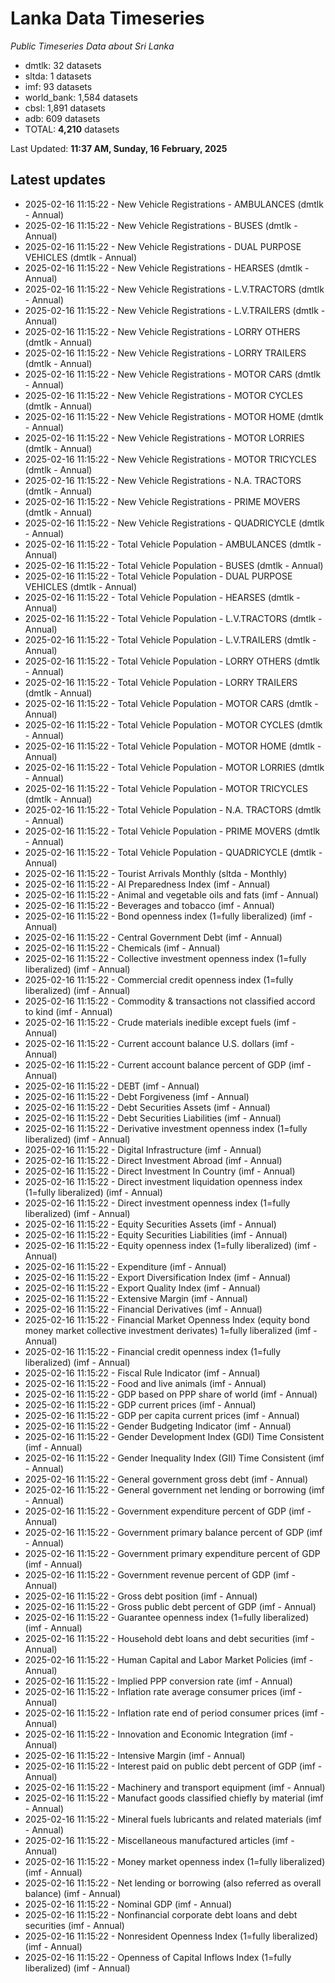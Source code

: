 # Lanka Data Timeseries
*Public Timeseries Data about Sri Lanka*

* dmtlk: 32 datasets
* sltda: 1 datasets
* imf: 93 datasets
* world_bank: 1,584 datasets
* cbsl: 1,891 datasets
* adb: 609 datasets
* TOTAL: **4,210** datasets

Last Updated: **11:37 AM, Sunday, 16 February, 2025**

## Latest updates

* 2025-02-16 11:15:22 - New Vehicle Registrations - AMBULANCES (dmtlk - Annual)
* 2025-02-16 11:15:22 - New Vehicle Registrations - BUSES (dmtlk - Annual)
* 2025-02-16 11:15:22 - New Vehicle Registrations - DUAL PURPOSE VEHICLES (dmtlk - Annual)
* 2025-02-16 11:15:22 - New Vehicle Registrations - HEARSES (dmtlk - Annual)
* 2025-02-16 11:15:22 - New Vehicle Registrations - L.V.TRACTORS (dmtlk - Annual)
* 2025-02-16 11:15:22 - New Vehicle Registrations - L.V.TRAILERS (dmtlk - Annual)
* 2025-02-16 11:15:22 - New Vehicle Registrations - LORRY OTHERS (dmtlk - Annual)
* 2025-02-16 11:15:22 - New Vehicle Registrations - LORRY TRAILERS (dmtlk - Annual)
* 2025-02-16 11:15:22 - New Vehicle Registrations - MOTOR CARS (dmtlk - Annual)
* 2025-02-16 11:15:22 - New Vehicle Registrations - MOTOR CYCLES (dmtlk - Annual)
* 2025-02-16 11:15:22 - New Vehicle Registrations - MOTOR HOME (dmtlk - Annual)
* 2025-02-16 11:15:22 - New Vehicle Registrations - MOTOR LORRIES (dmtlk - Annual)
* 2025-02-16 11:15:22 - New Vehicle Registrations - MOTOR TRICYCLES (dmtlk - Annual)
* 2025-02-16 11:15:22 - New Vehicle Registrations - N.A. TRACTORS (dmtlk - Annual)
* 2025-02-16 11:15:22 - New Vehicle Registrations - PRIME MOVERS (dmtlk - Annual)
* 2025-02-16 11:15:22 - New Vehicle Registrations - QUADRICYCLE (dmtlk - Annual)
* 2025-02-16 11:15:22 - Total Vehicle Population - AMBULANCES (dmtlk - Annual)
* 2025-02-16 11:15:22 - Total Vehicle Population - BUSES (dmtlk - Annual)
* 2025-02-16 11:15:22 - Total Vehicle Population - DUAL PURPOSE VEHICLES (dmtlk - Annual)
* 2025-02-16 11:15:22 - Total Vehicle Population - HEARSES (dmtlk - Annual)
* 2025-02-16 11:15:22 - Total Vehicle Population - L.V.TRACTORS (dmtlk - Annual)
* 2025-02-16 11:15:22 - Total Vehicle Population - L.V.TRAILERS (dmtlk - Annual)
* 2025-02-16 11:15:22 - Total Vehicle Population - LORRY OTHERS (dmtlk - Annual)
* 2025-02-16 11:15:22 - Total Vehicle Population - LORRY TRAILERS (dmtlk - Annual)
* 2025-02-16 11:15:22 - Total Vehicle Population - MOTOR CARS (dmtlk - Annual)
* 2025-02-16 11:15:22 - Total Vehicle Population - MOTOR CYCLES (dmtlk - Annual)
* 2025-02-16 11:15:22 - Total Vehicle Population - MOTOR HOME (dmtlk - Annual)
* 2025-02-16 11:15:22 - Total Vehicle Population - MOTOR LORRIES (dmtlk - Annual)
* 2025-02-16 11:15:22 - Total Vehicle Population - MOTOR TRICYCLES (dmtlk - Annual)
* 2025-02-16 11:15:22 - Total Vehicle Population - N.A. TRACTORS (dmtlk - Annual)
* 2025-02-16 11:15:22 - Total Vehicle Population - PRIME MOVERS (dmtlk - Annual)
* 2025-02-16 11:15:22 - Total Vehicle Population - QUADRICYCLE (dmtlk - Annual)
* 2025-02-16 11:15:22 - Tourist Arrivals Monthly (sltda - Monthly)
* 2025-02-16 11:15:22 - AI Preparedness Index (imf - Annual)
* 2025-02-16 11:15:22 - Animal and vegetable oils and fats (imf - Annual)
* 2025-02-16 11:15:22 - Beverages and tobacco (imf - Annual)
* 2025-02-16 11:15:22 - Bond openness index (1=fully liberalized) (imf - Annual)
* 2025-02-16 11:15:22 - Central Government Debt (imf - Annual)
* 2025-02-16 11:15:22 - Chemicals (imf - Annual)
* 2025-02-16 11:15:22 - Collective investment openness index (1=fully liberalized) (imf - Annual)
* 2025-02-16 11:15:22 - Commercial credit openness index (1=fully liberalized) (imf - Annual)
* 2025-02-16 11:15:22 - Commodity & transactions not classified accord to kind (imf - Annual)
* 2025-02-16 11:15:22 - Crude materials inedible except fuels (imf - Annual)
* 2025-02-16 11:15:22 - Current account balance U.S. dollars (imf - Annual)
* 2025-02-16 11:15:22 - Current account balance percent of GDP (imf - Annual)
* 2025-02-16 11:15:22 - DEBT (imf - Annual)
* 2025-02-16 11:15:22 - Debt Forgiveness (imf - Annual)
* 2025-02-16 11:15:22 - Debt Securities Assets (imf - Annual)
* 2025-02-16 11:15:22 - Debt Securities Liabilities (imf - Annual)
* 2025-02-16 11:15:22 - Derivative investment openness index (1=fully liberalized) (imf - Annual)
* 2025-02-16 11:15:22 - Digital Infrastructure (imf - Annual)
* 2025-02-16 11:15:22 - Direct Investment Abroad (imf - Annual)
* 2025-02-16 11:15:22 - Direct Investment In Country (imf - Annual)
* 2025-02-16 11:15:22 - Direct investment liquidation openness index (1=fully liberalized) (imf - Annual)
* 2025-02-16 11:15:22 - Direct investment openness index (1=fully liberalized) (imf - Annual)
* 2025-02-16 11:15:22 - Equity Securities Assets (imf - Annual)
* 2025-02-16 11:15:22 - Equity Securities Liabilities (imf - Annual)
* 2025-02-16 11:15:22 - Equity openness index (1=fully liberalized) (imf - Annual)
* 2025-02-16 11:15:22 - Expenditure (imf - Annual)
* 2025-02-16 11:15:22 - Export Diversification Index (imf - Annual)
* 2025-02-16 11:15:22 - Export Quality Index (imf - Annual)
* 2025-02-16 11:15:22 - Extensive Margin (imf - Annual)
* 2025-02-16 11:15:22 - Financial Derivatives (imf - Annual)
* 2025-02-16 11:15:22 - Financial Market Openness Index (equity bond money market collective investment derivates) 1=fully liberalized (imf - Annual)
* 2025-02-16 11:15:22 - Financial credit openness index (1=fully liberalized) (imf - Annual)
* 2025-02-16 11:15:22 - Fiscal Rule Indicator (imf - Annual)
* 2025-02-16 11:15:22 - Food and live animals (imf - Annual)
* 2025-02-16 11:15:22 - GDP based on PPP share of world (imf - Annual)
* 2025-02-16 11:15:22 - GDP current prices (imf - Annual)
* 2025-02-16 11:15:22 - GDP per capita current prices (imf - Annual)
* 2025-02-16 11:15:22 - Gender Budgeting Indicator (imf - Annual)
* 2025-02-16 11:15:22 - Gender Development Index (GDI) Time Consistent (imf - Annual)
* 2025-02-16 11:15:22 - Gender Inequality Index (GII) Time Consistent (imf - Annual)
* 2025-02-16 11:15:22 - General government gross debt (imf - Annual)
* 2025-02-16 11:15:22 - General government net lending or borrowing (imf - Annual)
* 2025-02-16 11:15:22 - Government expenditure percent of GDP (imf - Annual)
* 2025-02-16 11:15:22 - Government primary balance percent of GDP (imf - Annual)
* 2025-02-16 11:15:22 - Government primary expenditure percent of GDP (imf - Annual)
* 2025-02-16 11:15:22 - Government revenue percent of GDP (imf - Annual)
* 2025-02-16 11:15:22 - Gross debt position (imf - Annual)
* 2025-02-16 11:15:22 - Gross public debt percent of GDP (imf - Annual)
* 2025-02-16 11:15:22 - Guarantee openness index (1=fully liberalized) (imf - Annual)
* 2025-02-16 11:15:22 - Household debt loans and debt securities (imf - Annual)
* 2025-02-16 11:15:22 - Human Capital and Labor Market Policies (imf - Annual)
* 2025-02-16 11:15:22 - Implied PPP conversion rate (imf - Annual)
* 2025-02-16 11:15:22 - Inflation rate average consumer prices (imf - Annual)
* 2025-02-16 11:15:22 - Inflation rate end of period consumer prices (imf - Annual)
* 2025-02-16 11:15:22 - Innovation and Economic Integration (imf - Annual)
* 2025-02-16 11:15:22 - Intensive Margin (imf - Annual)
* 2025-02-16 11:15:22 - Interest paid on public debt percent of GDP (imf - Annual)
* 2025-02-16 11:15:22 - Machinery and transport equipment (imf - Annual)
* 2025-02-16 11:15:22 - Manufact goods classified chiefly by material (imf - Annual)
* 2025-02-16 11:15:22 - Mineral fuels lubricants and related materials (imf - Annual)
* 2025-02-16 11:15:22 - Miscellaneous manufactured articles (imf - Annual)
* 2025-02-16 11:15:22 - Money market openness index (1=fully liberalized) (imf - Annual)
* 2025-02-16 11:15:22 - Net lending or borrowing (also referred as overall balance) (imf - Annual)
* 2025-02-16 11:15:22 - Nominal GDP (imf - Annual)
* 2025-02-16 11:15:22 - Nonfinancial corporate debt loans and debt securities (imf - Annual)
* 2025-02-16 11:15:22 - Nonresident Openness Index (1=fully liberalized) (imf - Annual)
* 2025-02-16 11:15:22 - Openness of Capital Inflows Index (1=fully liberalized) (imf - Annual)